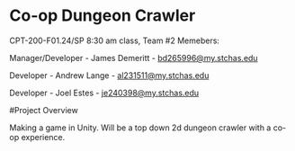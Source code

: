 # Co-op Dungeon Crawler

CPT-200-F01.24/SP 8:30 am class, Team #2
Memebers:

Manager/Developer   - James Demeritt   - bd265996@my.stchas.edu

Developer           - Andrew Lange     - al231511@my.stchas.edu

Developer           - Joel Estes       - je240398@my.stchas.edu

#Project Overview

Making a game in Unity.  Will be a top down 2d dungeon crawler with a co-op experience.
